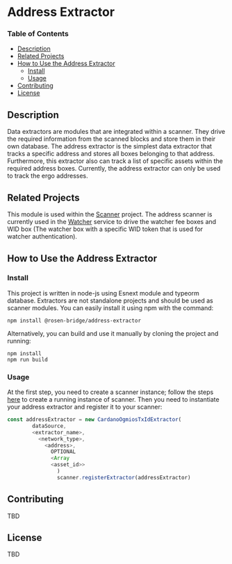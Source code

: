 # Address Extractor

### Table of Contents

- [Description](#description)
- [Related Projects](#related-projects)
- [How to Use the Address Extractor](#how-to-use-the-address-extractor)
  - [Install](#install)
  - [Usage](#usage)
- [Contributing](#contributing)
- [License](#license)

<a name="headers"/>

## Description

Data extractors are modules that are integrated within a scanner. They drive the required information from the scanned blocks and store them in their own database. The address extractor is the simplest data extractor that tracks a specific address and stores all boxes belonging to that address. Furthermore, this extractor also can track a list of specific assets within the required address boxes. Currently, the address extractor can only be used to track the ergo addresses.

## Related Projects

This module is used within the [Scanner](https://github.com/rosen-bridge/scanner) project. The address scanner is currently used in the [Watcher](https://github.com/rosen-bridge/watcher) service to drive the watcher fee boxes and WID box (The watcher box with a specific WID token that is used for watcher authentication).

## How to Use the Address Extractor

### Install

This project is written in node-js using Esnext module and typeorm database. Extractors are not standalone projects and should be used as scanner modules. You can easily install it using npm with the command:

```shell
npm install @rosen-bridge/address-extractor
```

Alternatively, you can build and use it manually by cloning the project and running:

```shell
npm install
npm run build
```

### Usage

At the first step, you need to create a scanner instance; follow the steps [here](https://github.com/rosen-bridge/scanner) to create a running instance of scanner. Then you need to instantiate your address extractor and register it to your scanner:

```javascript
const addressExtractor = new CardanoOgmiosTxIdExtractor(
        dataSource,
        <extractor_name>,
          <network_type>,
            <address>,
              OPTIONAL
              <Array
              <asset_id>>
                )
                scanner.registerExtractor(addressExtractor)
```

## Contributing

TBD

## License

TBD
